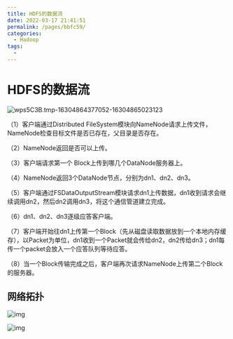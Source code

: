```yaml
---
title: HDFS的数据流
date: 2022-03-17 21:41:51
permalink: /pages/bbfc59/
categories:
  - Hadoop
tags:
  - 
---
```

# HDFS的数据流

![wps5C3B.tmp-16304864377052-16304865023123](D:/code/md/imags/wps5C3B.tmp-16304864377052-16304865023123.png)

（1）客户端通过Distributed FileSystem模块向NameNode请求上传文件，NameNode检查目标文件是否已存在，父目录是否存在。

（2）NameNode返回是否可以上传。

（3）客户端请求第一个 Block上传到哪几个DataNode服务器上。

（4）NameNode返回3个DataNode节点，分别为dn1、dn2、dn3。

（5）客户端通过FSDataOutputStream模块请求dn1上传数据，dn1收到请求会继续调用dn2，然后dn2调用dn3，将这个通信管道建立完成。

（6）dn1、dn2、dn3逐级应答客户端。

（7）客户端开始往dn1上传第一个Block（先从磁盘读取数据放到一个本地内存缓存），以Packet为单位，dn1收到一个Packet就会传给dn2，dn2传给dn3；dn1每传一个packet会放入一个应答队列等待应答。

（8）当一个Block传输完成之后，客户端再次请求NameNode上传第二个Block的服务器。



## 网络拓扑

![img](https://gitee.com/Iekrwh/md-images/raw/master/images/wpsE9DB.tmp-16304875223645.png)

![img](https://gitee.com/Iekrwh/md-images/raw/master/images/wps939E.tmp-16304876304676.png)





